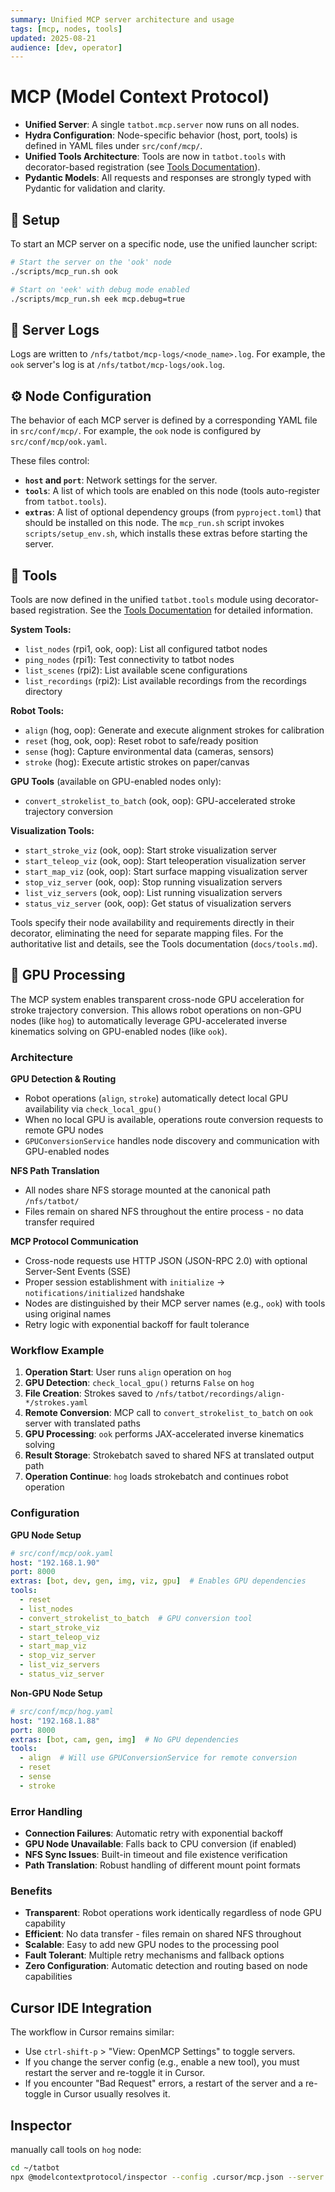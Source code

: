```yaml
---
summary: Unified MCP server architecture and usage
tags: [mcp, nodes, tools]
updated: 2025-08-21
audience: [dev, operator]
---
```


# MCP (Model Context Protocol)

- **Unified Server**: A single `tatbot.mcp.server` now runs on all nodes.
- **Hydra Configuration**: Node-specific behavior (host, port, tools) is defined in YAML files under `src/conf/mcp/`.
- **Unified Tools Architecture**: Tools are now in `tatbot.tools` with decorator-based registration (see [Tools Documentation](tools.md)).
- **Pydantic Models**: All requests and responses are strongly typed with Pydantic for validation and clarity.

## 🚀 Setup
To start an MCP server on a specific node, use the unified launcher script:
```bash
# Start the server on the 'ook' node
./scripts/mcp_run.sh ook

# Start on 'eek' with debug mode enabled
./scripts/mcp_run.sh eek mcp.debug=true
```

## 📄 Server Logs
Logs are written to `/nfs/tatbot/mcp-logs/<node_name>.log`. For example, the `ook` server's log is at `/nfs/tatbot/mcp-logs/ook.log`.

## ⚙️ Node Configuration
The behavior of each MCP server is defined by a corresponding YAML file in `src/conf/mcp/`. For example, the `ook` node is configured by `src/conf/mcp/ook.yaml`.

These files control:
- **`host` and `port`**: Network settings for the server.
- **`tools`**: A list of which tools are enabled on this node (tools auto-register from `tatbot.tools`).
- **`extras`**: A list of optional dependency groups (from `pyproject.toml`) that should be installed on this node. The `mcp_run.sh` script invokes `scripts/setup_env.sh`, which installs these extras before starting the server.

## 🧰 Tools

Tools are now defined in the unified `tatbot.tools` module using decorator-based registration. See the [Tools Documentation](tools.md) for detailed information.

**System Tools:**
- `list_nodes` (rpi1, ook, oop): List all configured tatbot nodes
- `ping_nodes` (rpi1): Test connectivity to tatbot nodes  
- `list_scenes` (rpi2): List available scene configurations
- `list_recordings` (rpi2): List available recordings from the recordings directory

**Robot Tools:**
- `align` (hog, oop): Generate and execute alignment strokes for calibration
- `reset` (hog, ook, oop): Reset robot to safe/ready position
- `sense` (hog): Capture environmental data (cameras, sensors)
- `stroke` (hog): Execute artistic strokes on paper/canvas

**GPU Tools** (available on GPU-enabled nodes only):
- `convert_strokelist_to_batch` (ook, oop): GPU-accelerated stroke trajectory conversion

**Visualization Tools:**
- `start_stroke_viz` (ook, oop): Start stroke visualization server
- `start_teleop_viz` (ook, oop): Start teleoperation visualization server
- `start_map_viz` (ook, oop): Start surface mapping visualization server
- `stop_viz_server` (ook, oop): Stop running visualization servers
- `list_viz_servers` (ook, oop): List running visualization servers
- `status_viz_server` (ook, oop): Get status of visualization servers

Tools specify their node availability and requirements directly in their decorator, eliminating the need for separate mapping files. For the authoritative list and details, see the Tools documentation (`docs/tools.md`).

## 💬 GPU Processing

The MCP system enables transparent cross-node GPU acceleration for stroke trajectory conversion. This allows robot operations on non-GPU nodes (like `hog`) to automatically leverage GPU-accelerated inverse kinematics solving on GPU-enabled nodes (like `ook`).

### Architecture

**GPU Detection & Routing**
- Robot operations (`align`, `stroke`) automatically detect local GPU availability via `check_local_gpu()`
- When no local GPU is available, operations route conversion requests to remote GPU nodes
- `GPUConversionService` handles node discovery and communication with GPU-enabled nodes

**NFS Path Translation**
- All nodes share NFS storage mounted at the canonical path `/nfs/tatbot/`
- Files remain on shared NFS throughout the entire process - no data transfer required

**MCP Protocol Communication**
- Cross-node requests use HTTP JSON (JSON-RPC 2.0) with optional Server-Sent Events (SSE)
- Proper session establishment with `initialize` → `notifications/initialized` handshake
- Nodes are distinguished by their MCP server names (e.g., `ook`) with tools using original names
- Retry logic with exponential backoff for fault tolerance

### Workflow Example

1. **Operation Start**: User runs `align` operation on `hog`
2. **GPU Detection**: `check_local_gpu()` returns `False` on `hog`
3. **File Creation**: Strokes saved to `/nfs/tatbot/recordings/align-*/strokes.yaml`
4. **Remote Conversion**: MCP call to `convert_strokelist_to_batch` on `ook` server with translated paths
5. **GPU Processing**: `ook` performs JAX-accelerated inverse kinematics solving
6. **Result Storage**: Strokebatch saved to shared NFS at translated output path
7. **Operation Continue**: `hog` loads strokebatch and continues robot operation

### Configuration

**GPU Node Setup**
```yaml
# src/conf/mcp/ook.yaml
host: "192.168.1.90"
port: 8000
extras: [bot, dev, gen, img, viz, gpu]  # Enables GPU dependencies
tools:
  - reset
  - list_nodes
  - convert_strokelist_to_batch  # GPU conversion tool
  - start_stroke_viz
  - start_teleop_viz
  - start_map_viz
  - stop_viz_server
  - list_viz_servers
  - status_viz_server
```

**Non-GPU Node Setup**
```yaml  
# src/conf/mcp/hog.yaml
host: "192.168.1.88"
port: 8000
extras: [bot, cam, gen, img]  # No GPU dependencies
tools:
  - align  # Will use GPUConversionService for remote conversion
  - reset
  - sense
  - stroke
```

### Error Handling

- **Connection Failures**: Automatic retry with exponential backoff
- **GPU Node Unavailable**: Falls back to CPU conversion (if enabled)
- **NFS Sync Issues**: Built-in timeout and file existence verification
- **Path Translation**: Robust handling of different mount point formats

### Benefits

- **Transparent**: Robot operations work identically regardless of node GPU capability
- **Efficient**: No data transfer - files remain on shared NFS throughout
- **Scalable**: Easy to add new GPU nodes to the processing pool
- **Fault Tolerant**: Multiple retry mechanisms and fallback options
- **Zero Configuration**: Automatic detection and routing based on node capabilities

## Cursor IDE Integration
The workflow in Cursor remains similar:
- Use `ctrl-shift-p` > "View: OpenMCP Settings" to toggle servers.
- If you change the server config (e.g., enable a new tool), you must restart the server and re-toggle it in Cursor.
- If you encounter "Bad Request" errors, a restart of the server and a re-toggle in Cursor usually resolves it.

## Inspector

manually call tools on `hog` node:

```bash
cd ~/tatbot
npx @modelcontextprotocol/inspector --config .cursor/mcp.json --server hog
```
